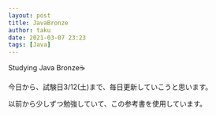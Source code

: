 ```yaml
---
layout: post
title: JavaBronze
author: taku
date: 2021-03-07 23:23
tags: [Java]
---
```


Studying Java Bronze☕

今日から、試験日3/12(土)まで、毎日更新していこうと思います。

以前から少しずつ勉強していて、この参考書を使用しています。
